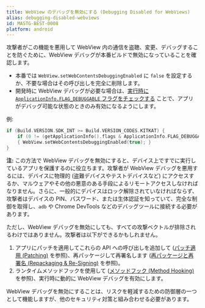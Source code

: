 ```yaml
---
title: WebView のデバッグを無効にする (Debugging Disabled for WebViews)
alias: debugging-disabled-webviews
id: MASTG-BEST-0008
platform: android
---
```


攻撃者がこの機能を悪用して WebView 内の通信を盗聴、変更、デバッグすることを防ぐために、WebView デバッグが本番ビルドで無効になっていることを確認します。

- 本番では `WebView.setWebContentsDebuggingEnabled` に `false` を設定するか、不要な場合はその呼び出しを完全に削除します。
- 開発時に WebView デバッグが必要な場合は、[実行時に `ApplicationInfo.FLAG_DEBUGGABLE` フラグをチェックする](https://developer.chrome.com/docs/devtools/remote-debugging/webviews/#configure_webviews_for_debugging) ことで、アプリがデバッグ可能な状態のときのみ有効になるようにします。

例:

```kotlin
if (Build.VERSION.SDK_INT >= Build.VERSION_CODES.KITKAT) {
    if (0 != (getApplicationInfo().flags & ApplicationInfo.FLAG_DEBUGGABLE))
    { WebView.setWebContentsDebuggingEnabled(true); }
}
```

**注:** この方法で WebView デバッグを無効にすると、デバイス上ですでに実行しているアプリを保護するのに役立ちます。攻撃者が WebView デバッグを悪用するには、デバイスに物理的 (盗難デバイスやテストデバイスなど) にアクセスするか、マルウェアやその他の悪意のある手段によるリモートアクセスしなければなりません。さらに、一般的にデバイスはロック解除されていなければならず、攻撃者はデバイスの PIN、パスワード、または生体認証を知っていて、完全な制御を取得し、`adb` や Chrome DevTools などのデバッグツールに接続する必要があります。

ただし、WebView デバッグを無効にしても、すべての攻撃ベクトルが排除されるわけではありません。攻撃者は以下ができるかもしれません。

1. アプリにパッチを適用してこれらの API への呼び出しを追加して ([パッチ適用 (Patching)](../../../techniques/android/MASTG-TECH-0038.md) を参照)、再パッケージして再署名します ([再パッケージと再署名 (Repackaging & Re-Signing)](../../../techniques/android/MASTG-TECH-0039.md) を参照)。
2. ランタイムメソッドフックを使用して ([メソッドフック (Method Hooking)](../../../techniques/android/MASTG-TECH-0043.md) を参照)、実行時に動的に WebView デバッグを有効にします。

WebView デバッグを無効にすることは、リスクを軽減するための防御層の一つとして機能しますが、他のセキュリティ対策と組み合わせる必要があります。
